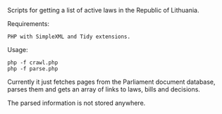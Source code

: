 Scripts for getting a list of active laws in the Republic of Lithuania.

Requirements:

    PHP with SimpleXML and Tidy extensions.

Usage:

    php -f crawl.php
    php -f parse.php

Currently it just fetches pages from the Parliament document database, parses them and gets an array of links to laws, bills and decisions.

The parsed information is not stored anywhere.

